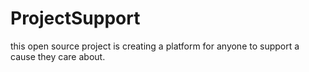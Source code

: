 # ProjectSupport
this open source project is creating a platform for anyone to support a cause they care about.
